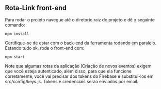 ## Rota-Link front-end

Para rodar o projeto navegue até o diretorio raiz do projeto e dê o seguinte comando:

```
npm install
```

Certifique-se de estar com o [back-end](https://github.com/MatheusHALeal/devweb-api) da ferramenta  rodando em paralelo. Estando tudo ok, rode o front-end com:

```
npm start
```

Note que algumas rotas da aplicação (Criação de novos eventos) exigem que você esteja autenticado, além disso, para que ela funcione corretamente, você vai precisar dos tokens do Firebase e substituí-los em src/config/keys.js. Tokens e credenciais serão enviados por email. 


